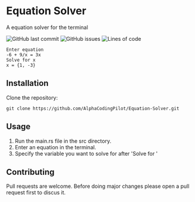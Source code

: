 # Equation Solver
A equation solver for the terminal

![GitHub last commit](https://img.shields.io/github/last-commit/AlphaCodingPilot/equation-solver) ![GitHub issues](https://img.shields.io/github/issues-raw/AlphaCodingPilot/equation-solver) ![Lines of code](https://img.shields.io/tokei/lines/github/AlphaCodingPilot/equation-solver?label=lines%20of%20code)

```
Enter equation
-6 + 9/x = 3x
Solve for x
x = {1, -3}
```

## Installation
Clone the repository:
```
git clone https://github.com/AlphaCodingPilot/Equation-Solver.git
```
## Usage
1. Run the main.rs file in the src directory.
2. Enter an equation in the terminal.
3. Specify the variable you want to solve for after 'Solve for '

## Contributing
Pull requests are welcome. Before doing major changes please open a pull request first to discus it.
